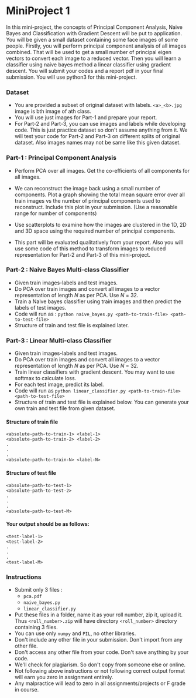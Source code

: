 # MiniProject 1

In this mini-project, the concepts of Principal Component Analysis,
Naive Bayes and Classification with Gradient Descent will be put to
application. You will be given a small dataset containing some face
images of some people. Firstly, you will perform principal component
analysis of all images combined. That will be used to get a small
number of principal eigen vectors to convert each image to a reduced
vector. Then you will learn a classifier using naive bayes method a
linear classifier using gradient descent. You will submit your codes and
a report pdf in your final submission. You will use python3 for this
mini-project.

### Dataset
- You are provided a subset of original dataset with labels. `<a>_<b>.jpg`
  image is bth image of ath class.
- You will use just images for Part-1 and prepare your report.
- For Part-2 and Part-3, you can use images and labels while developing code.
  This is just practice dataset so don't assume anything from it. We will
  test your code for Part-2 and Part-3 on different splits of original dataset.
  Also images names may not be same like this given dataset.

### Part-1 : Principal Component Analysis

- Perform PCA over all images. Get the co-efficients of all components for
  all images.

- We can reconstruct the image back using a small number of components.
  Plot a graph showing the total mean square error over all train images
  vs the number of principal components used to reconstruct. Include
  this plot in your submission. (Use a reasonable range for number of components)

- Use scatterplots to examine how the images are clustered in the 1D, 2D
  and 3D space using the required number of principal components.

- This part will be evaluated qualitatively from your report. Also you will
  use some code of this method to transform images to reduced representation
  for Part-2 and Part-3 of this mini-project.

### Part-2 : Naive Bayes Multi-class Classifier

- Given train images-labels and test images.
- Do PCA over train images and convert all images to a vector
  representation of length $N$ as per PCA. Use $N$ = 32.
- Train a Naive bayes classifier using train images and then predict the
  labels of test images.
- Code will run as : `python naive_bayes.py <path-to-train-file> <path-to-test-file>`
- Structure of train and test file is explained later.

### Part-3 : Linear Multi-class Classifier

- Given train images-labels and test images.
- Do PCA over train images and convert all images to a vector
  representation of length $N$ as per PCA. Use $N$ = 32.
- Train linear classifiers with gradient descent. You may want to use
  softmax to calculate loss.
- For each test image, predict its label.
- Code will run as `python linear_classifier.py <path-to-train-file> <path-to-test-file>`
- Structure of train and test file is explained below. You can generate
  your own train and test file from given dataset.

#### Structure of train file
```
<absolute-path-to-train-1> <label-1>
<absolute-path-to-train-2> <label-2>
.
.
.
<absolute-path-to-train-N> <label-N>
```

#### Structure of test file
```
<absolute-path-to-test-1>
<absolute-path-to-test-2>
.
.
.
<absolute-path-to-test-M>
```

#### Your output should be as follows:
```
<test-label-1>
<test-label-2>
.
.
.
<test-label-M>
```

### Instructions

- Submit only 3 files :
  - `pca.pdf`
  - `naive_bayes.py`
  - `linear_classifier.py`
- Put these files in a folder, name it as your roll number, zip it, upload it.
  Thus `<roll_number>.zip` will have directory `<roll_number>` directory containing
  3 files. 
- You can use only `numpy` and `PIL`, no other libraries.
- Don't include any other file in your submission. Don't import from any other file.
- Don't  access any other file from your code. Don't save anything by your code.
- We'll check for plagiarism. So don't copy from someone else or online.
- Not following above instructions or not following correct output format will
  earn you zero in assignment entirely.
- Any malpractice will lead to zero in all assignments/projects or F grade in course.

